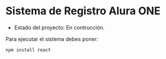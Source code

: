 <h1>Sistema de Registro Alura ONE</h1>

- Estado del proyecto: En contrucción.

Para ejecutar el sistema debes poner:

```npm install react```
